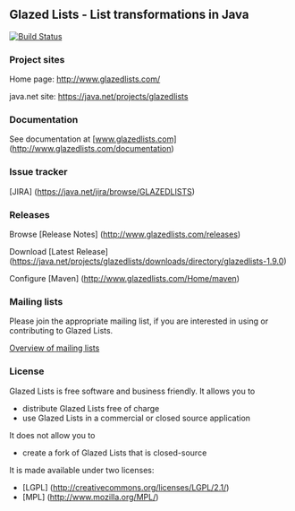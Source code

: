 ## Glazed Lists - List transformations in Java

[![Build Status](https://travis-ci.org/glazedlists/glazedlists.svg?branch=master)](https://travis-ci.org/glazedlists/glazedlists)

### Project sites

Home page: 		http://www.glazedlists.com/

java.net site:  https://java.net/projects/glazedlists

### Documentation

See documentation at [www.glazedlists.com] (http://www.glazedlists.com/documentation)

### Issue tracker

[JIRA] (https://java.net/jira/browse/GLAZEDLISTS)

### Releases

Browse [Release Notes] (http://www.glazedlists.com/releases)

Download [Latest Release] (https://java.net/projects/glazedlists/downloads/directory/glazedlists-1.9.0)

Configure [Maven] (http://www.glazedlists.com/Home/maven)

### Mailing lists

Please join the appropriate mailing list, if you are interested in using or contributing to Glazed Lists.

[Overview of mailing lists](https://java.net/projects/glazedlists/lists)

### License

Glazed Lists is free software and business friendly. It allows you to

  * distribute Glazed Lists free of charge
  * use Glazed Lists in a commercial or closed source application

It does not allow you to

  * create a fork of Glazed Lists that is closed-source

It is made available under two licenses:

  * [LGPL] (http://creativecommons.org/licenses/LGPL/2.1/)
  * [MPL] (http://www.mozilla.org/MPL/)
